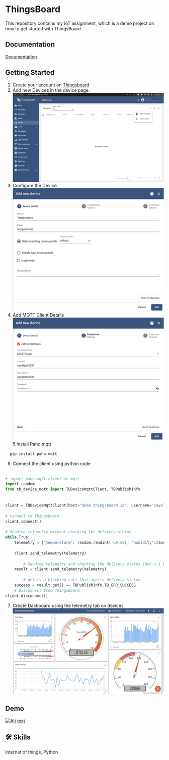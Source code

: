 # ThingsBoard
This repository contains my IoT assignment, which is a demo project on how to get started with ThingsBoard


## Documentation

[Documentation](https://thingsboard.io/docs/getting-started-guides/helloworld/?connectdevice=mqtt-linux)

## Getting Started

1. Create your account on [Thingsboard](https://thingsboard.io/)
2. Add new Devices in the device page.
![New Device](https://github.com/sayali1998/ThingsBoard/blob/main/Adding%20Device.png)
3. Configure the Device
![Device Configuration](https://github.com/sayali1998/ThingsBoard/blob/main/New%20Device.png)
4. Add MQTT Client Details
![Adding Details](https://github.com/sayali1998/ThingsBoard/blob/main/Add%20MQTT%20Client.png)
5.Install Paho.mqtt

```bash
  pip install paho-mqtt
```
6. Connect the client using python code

```python

# import paho.mqtt.client as mqtt
import random
from tb_device_mqtt import TBDeviceMqttClient, TBPublishInfo


client = TBDeviceMqttClient(host="demo.thingsboard.io", username='sayalipatil631', password='Qwerty@123456', client_id='sayalipatil631')

# Connect to ThingsBoard
client.connect()

# Sending telemetry without checking the delivery status
while True:
    telemetry = {"temperature": random.randint(-50,50), "humidity":random.randint(0,100) , "Co2 sensor" :random.randint(300,2000), "rain height": random.randint(0,50), "wind direction": random.randint(0,360), "wind Intensity": random.randint(0,100)}

    client.send_telemetry(telemetry) 
        
        # Sending telemetry and checking the delivery status (QoS = 1 by default)
    result = client.send_telemetry(telemetry)
        
        # get is a blocking call that awaits delivery status  
    success = result.get() == TBPublishInfo.TB_ERR_SUCCESS
    # Disconnect from ThingsBoard
client.disconnect()

```
7. Create Dashboard using the telemetry tab on devices
![Dashboard](https://github.com/sayali1998/ThingsBoard/blob/main/Dashboard.png)

## Demo

[![Alt text](https://img.youtube.com/vi/YOUTUBE_VIDEO_ID/0.jpg)](https://github.com/sayali1998/ThingsBoard/blob/main/Recording.mov)

## 🛠 Skills
Internet of things, Python
    
